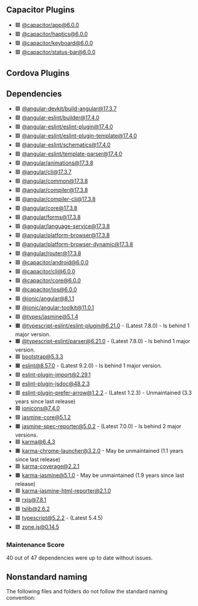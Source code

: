 ## Capacitor Plugins

- 🟩 [@capacitor/app@6.0.0](https://github.com/ionic-team/capacitor-plugins.git)
- 🟩 [@capacitor/haptics@6.0.0](https://github.com/ionic-team/capacitor-plugins.git)
- 🟩 [@capacitor/keyboard@6.0.0](https://github.com/ionic-team/capacitor-plugins.git)
- 🟩 [@capacitor/status-bar@6.0.0](https://github.com/ionic-team/capacitor-plugins.git)
## Cordova Plugins

## Dependencies

- 🟩 [@angular-devkit/build-angular@17.3.7](https://github.com/angular/angular-cli.git)
- 🟩 [@angular-eslint/builder@17.4.0](https://github.com/angular-eslint/angular-eslint.git)
- 🟩 [@angular-eslint/eslint-plugin@17.4.0](https://github.com/angular-eslint/angular-eslint.git)
- 🟩 [@angular-eslint/eslint-plugin-template@17.4.0](https://github.com/angular-eslint/angular-eslint.git)
- 🟩 [@angular-eslint/schematics@17.4.0](https://github.com/angular-eslint/angular-eslint.git)
- 🟩 [@angular-eslint/template-parser@17.4.0](https://github.com/angular-eslint/angular-eslint.git)
- 🟩 [@angular/animations@17.3.8](https://github.com/angular/angular.git)
- 🟩 [@angular/cli@17.3.7](https://github.com/angular/angular-cli.git)
- 🟩 [@angular/common@17.3.8](https://github.com/angular/angular.git)
- 🟩 [@angular/compiler@17.3.8](https://github.com/angular/angular.git)
- 🟩 [@angular/compiler-cli@17.3.8](https://github.com/angular/angular.git)
- 🟩 [@angular/core@17.3.8](https://github.com/angular/angular.git)
- 🟩 [@angular/forms@17.3.8](https://github.com/angular/angular.git)
- 🟩 [@angular/language-service@17.3.8](https://github.com/angular/angular.git)
- 🟩 [@angular/platform-browser@17.3.8](https://github.com/angular/angular.git)
- 🟩 [@angular/platform-browser-dynamic@17.3.8](https://github.com/angular/angular.git)
- 🟩 [@angular/router@17.3.8](https://github.com/angular/angular.git)
- 🟩 [@capacitor/android@6.0.0](https://github.com/ionic-team/capacitor.git)
- 🟩 [@capacitor/cli@6.0.0](https://github.com/ionic-team/capacitor.git)
- 🟩 [@capacitor/core@6.0.0](https://github.com/ionic-team/capacitor.git)
- 🟩 [@capacitor/ios@6.0.0](https://github.com/ionic-team/capacitor.git)
- 🟩 [@ionic/angular@8.1.1](https://github.com/ionic-team/ionic-framework.git)
- 🟩 [@ionic/angular-toolkit@11.0.1](https://github.com/ionic-team/angular-toolkit.git)
- 🟩 [@types/jasmine@5.1.4](https://github.com/DefinitelyTyped/DefinitelyTyped.git)
- 🟧 [@typescript-eslint/eslint-plugin@6.21.0](https://github.com/typescript-eslint/typescript-eslint.git) - (Latest 7.8.0) - Is behind 1 major version.
- 🟧 [@typescript-eslint/parser@6.21.0](https://github.com/typescript-eslint/typescript-eslint.git) - (Latest 7.8.0) - Is behind 1 major version.
- 🟩 [bootstrap@5.3.3](https://github.com/twbs/bootstrap.git)
- 🟧 [eslint@8.57.0](https://github.com/eslint/eslint.git) - (Latest 9.2.0) - Is behind 1 major version.
- 🟩 [eslint-plugin-import@2.29.1](https://github.com/import-js/eslint-plugin-import.git)
- 🟩 [eslint-plugin-jsdoc@48.2.3](https://github.com/gajus/eslint-plugin-jsdoc.git)
- 🟥 [eslint-plugin-prefer-arrow@1.2.2](https://github.com/TristonJ/eslint-plugin-prefer-arrow.git) - (Latest 1.2.3) - Unmaintained (3.3 years since last release)
- 🟩 [ionicons@7.4.0](https://github.com/ionic-team/ionicons.git)
- 🟩 [jasmine-core@5.1.2](https://github.com/jasmine/jasmine.git)
- 🟧 [jasmine-spec-reporter@5.0.2](https://github.com/bcaudan/jasmine-spec-reporter.git) - (Latest 7.0.0) - Is behind 2 major versions.
- 🟩 [karma@6.4.3](https://github.com/karma-runner/karma.git)
- 🟧 [karma-chrome-launcher@3.2.0](https://github.com/karma-runner/karma-chrome-launcher.git) - May be unmaintained (1.1 years since last release)
- 🟩 [karma-coverage@2.2.1](https://github.com/karma-runner/karma-coverage.git)
- 🟧 [karma-jasmine@5.1.0](https://github.com/karma-runner/karma-jasmine.git) - May be unmaintained (1.9 years since last release)
- 🟩 [karma-jasmine-html-reporter@2.1.0](https://github.com/dfederm/karma-jasmine-html-reporter.git)
- 🟩 [rxjs@7.8.1](https://github.com/reactivex/rxjs.git)
- 🟩 [tslib@2.6.2](https://github.com/Microsoft/tslib.git)
- 🟩 [typescript@5.2.2](https://github.com/Microsoft/TypeScript.git) - (Latest 5.4.5)
- 🟩 [zone.js@0.14.5](https://github.com/angular/angular.git)
### Maintenance Score
40 out of 47 dependencies were up to date without issues.



## Nonstandard naming
The following files and folders do not follow the standard naming convention:

